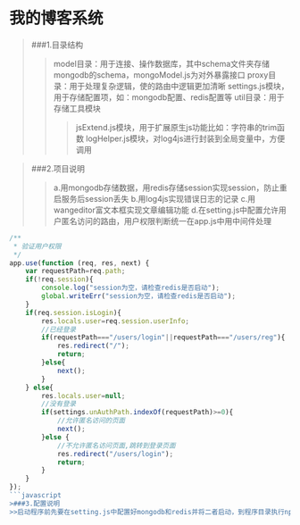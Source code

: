 # 我的博客系统
>###1.目录结构
>>model目录：用于连接、操作数据库，其中schema文件夹存储mongodb的schema，mongoModel.js为对外暴露接口
>>proxy目录：用于处理复杂逻辑，使的路由中逻辑更加清晰
>>settings.js模块，用于存储配置项，如：mongodb配置、redis配置等
>>util目录：用于存储工具模块
>>>jsExtend.js模块，用于扩展原生js功能比如：字符串的trim函数
>>>logHelper.js模块，对log4js进行封装到全局变量中，方便调用

>###2.项目说明
>>a.用mongodb存储数据，用redis存储session实现session，防止重启服务后session丢失
>>b.用log4js实现错误日志的记录
>>c.用wangeditor富文本框实现文章编辑功能
>>d.在setting.js中配置允许用户匿名访问的路由，用户权限判断统一在app.js中用中间件处理
```javascript
/**
 * 验证用户权限
 */
app.use(function (req, res, next) {
    var requestPath=req.path;
    if(!req.session){
        console.log("session为空，请检查redis是否启动");
        global.writeErr("session为空，请检查redis是否启动");
    }
    if(req.session.isLogin){
        res.locals.user=req.session.userInfo;
        //已经登录
        if(requestPath==="/users/login"||requestPath==="/users/reg"){
            res.redirect("/");
            return;
        }else{
            next();
        }
    } else{
        res.locals.user=null;
        //没有登录
        if(settings.unAuthPath.indexOf(requestPath)>=0){
            //允许匿名访问的页面
            next();
        }else {
            //不允许匿名访问页面,跳转到登录页面
            res.redirect("/users/login");
            return;
        }
    }
});
```javascript
>###3.配置说明
>>启动程序前先要在setting.js中配置好mongodb和redis并将二者启动，到程序目录执行npm install命令安装依赖包后即可启动bin/www，端口为3000
